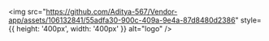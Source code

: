 <img src="https://github.com/Aditya-567/Vendor-app/assets/106132841/55adfa30-900c-409a-9e4a-87d8480d2386" style={{ height: '400px', width: '400px' }} alt="logo" />

